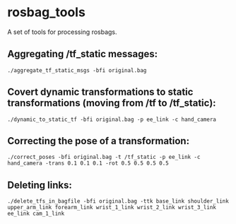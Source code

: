 # rosbag_tools
A set of tools for processing rosbags.

## Aggregating /tf_static messages:

    ./aggregate_tf_static_msgs -bfi original.bag

## Covert dynamic transformations to static transformations (moving from /tf to /tf_static):

    ./dynamic_to_static_tf -bfi original.bag -p ee_link -c hand_camera

## Correcting the pose of a transformation:

    ./correct_poses -bfi original.bag -t /tf_static -p ee_link -c hand_camera -trans 0.1 0.1 0.1 -rot 0.5 0.5 0.5 0.5

## Deleting links:

    ./delete_tfs_in_bagfile -bfi original.bag -ttk base_link shoulder_link upper_arm_link forearm_link wrist_1_link wrist_2_link wrist_3_link ee_link cam_1_link


